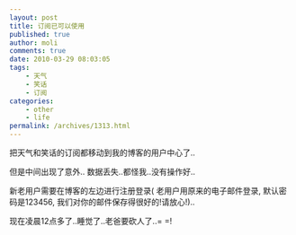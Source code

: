 ```yaml
---
layout: post
title: 订阅已可以使用
published: true
author: moli
comments: true
date: 2010-03-29 08:03:05
tags:
    - 天气
    - 笑话
    - 订阅
categories:
    - other
    - life
permalink: /archives/1313.html
---
```


  把天气和笑话的订阅都移动到我的博客的用户中心了..



  但是中间出现了意外.. 数据丢失..都怪我..没有操作好..



  新老用户需要在博客的左边进行注册登录( 老用户用原来的电子邮件登录, 默认密码是123456, 我们对你的邮件保存得很好的!请放心!)..



  现在凌晨12点多了..睡觉了..老爸要砍人了..= =!
